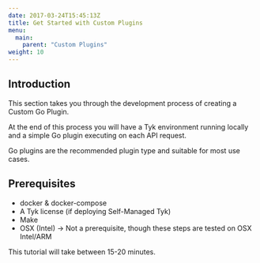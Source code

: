 ```yaml
---
date: 2017-03-24T15:45:13Z
title: Get Started with Custom Plugins
menu:
  main:
    parent: "Custom Plugins"
weight: 10
---
```



## Introduction

This section takes you through the development process of creating a Custom Go Plugin.

At the end of this process you will have a Tyk environment running locally and a simple Go plugin executing on each API request.

Go plugins are the recommended plugin type and suitable for most use cases.
## Prerequisites

* docker & docker-compose
* A Tyk license (if deploying Self-Managed Tyk)
* Make
* OSX (Intel)  -> Not a prerequisite, though these steps are tested on OSX Intel/ARM

This tutorial will take between 15-20 minutes.
